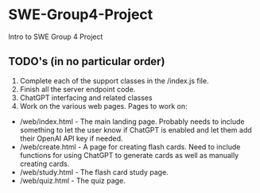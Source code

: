 # SWE-Group4-Project
Intro to SWE Group 4 Project

## TODO's (in no particular order)
1. Complete each of the support classes in the /index.js file.
2. Finish all the server endpoint code. 
3. ChatGPT interfacing and related classes
4. Work on the various web pages. Pages to work on:
- /web/index.html - The main landing page. Probably needs to include something to let the user know if ChatGPT is enabled and let them add their OpenAI API key if needed.
- /web/create.html - A page for creating flash cards. Need to include functions for using ChatGPT to generate cards as well as manually creating cards. 
- /web/study.html - The flash card study page. 
- /web/quiz.html - The quiz page.